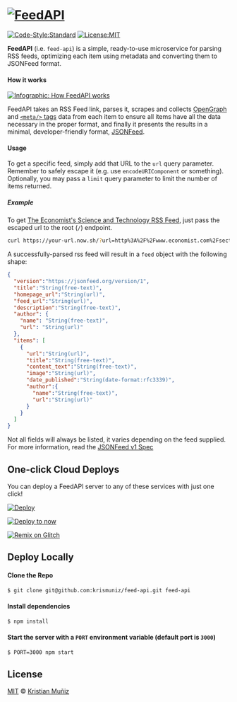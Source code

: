 # [![FeedAPI](https://cdn.rawgit.com/krismuniz/feed-api/2647dbf0/assets/header.svg)](https://www.github.com/krismuniz/feed-api)

[![Code-Style:Standard](https://img.shields.io/badge/code%20style-standard-green.svg?style=flat-square)](http://standardjs.com/) [![License:MIT](https://img.shields.io/badge/license-MIT-blue.svg?style=flat-square)](http://opensource.org/licenses/MIT)

**FeedAPI** (i.e. `feed-api`) is a simple, ready-to-use microservice for parsing RSS feeds, optimizing each item using metadata and converting them to JSONFeed format.

#### How it works

[![Infographic: How FeedAPI works](https://cdn.rawgit.com/krismuniz/feed-api/2647dbf0/assets/how-it-works.svg)](https://www.github.com/krismuniz/feed-api)

FeedAPI takes an RSS Feed link, parses it, scrapes and collects [OpenGraph](http://ogp.me/) and [`<meta/>` tags](https://developer.mozilla.org/en/docs/Web/HTML/Element/meta) data from each item to ensure all items have all the data necessary in the proper format, and finally it presents the results in a minimal, developer-friendly format, [JSONFeed](https://jsonfeed.org).

#### Usage

To get a specific feed, simply add that URL to the `url` query parameter. Remember to safely escape it (e.g. use `encodeURIComponent` or something). Optionally, you may pass a `limit` query parameter to limit the number of items returned.

##### Example

To get [The Economist's Science and Technology RSS Feed](http://www.economist.com/sections/science-technology/rss.xml), just pass the escaped url to the root (`/`) endpoint.

```bash
curl https://your-url.now.sh/?url=http%3A%2F%2Fwww.economist.com%2Fsections%2Fscience-technology%2Frss.xml
```

A successfully-parsed rss feed will result in a `feed` object with the following shape:

```json
{
  "version":"https://jsonfeed.org/version/1",
  "title":"String(free-text)",
  "homepage_url":"String(url)",
  "feed_url":"String(url)",
  "description":"String(free-text)",
  "author": {
    "name": "String(free-text)",
    "url": "String(url)"
  },
  "items": [
    {
      "url":"String(url)",
      "title":"String(free-text)",
      "content_text":"String(free-text)",
      "image":"String(url)",
      "date_published":"String(date-format:rfc3339)",
      "author":{  
        "name":"String(free-text)",
        "url":"String(url)"
      }
    }
  ]
}
```

Not all fields will always be listed, it varies depending on the feed supplied. For more information, read the [JSONFeed v1 Spec](https://jsonfeed.org/version/1)

## One-click Cloud Deploys

You can deploy a FeedAPI server to any of these services with just one click!

[![Deploy](https://www.herokucdn.com/deploy/button.svg)](https://heroku.com/deploy?template=https://github.com/krismuniz/feed-api.git)

[![Deploy to now](https://deploy.now.sh/static/button.svg)](https://deploy.now.sh/?repo=https://github.com/krismuniz/feed-api)

[![Remix on Glitch](https://cdn.glitch.com/2703baf2-b643-4da7-ab91-7ee2a2d00b5b%2Fremix-button.svg)](https://glitch.com/edit/#!/import/github/krismuniz/feed-api)

## Deploy Locally

#### Clone the Repo

```bash
$ git clone git@github.com:krismuniz/feed-api.git feed-api
```

#### Install dependencies

```bash
$ npm install
```

#### Start the server with a `PORT` environment variable (default port is `3000`)

```bash
$ PORT=3000 npm start
```

## License

[MIT](https://github.com/krismuniz/feed-api/blob/master/LICENSE.md) © [Kristian Muñiz](https://www.krismuniz.com)
